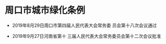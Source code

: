 # 周口市城市绿化条例

- 2019年8月29日周口市第四届人民代表大会常务委
员会第十八次会议通过

- 2019年9月27日河南省第十
三届人民代表大会常务委员会第十二次会议批准

<!-- INFO END -->